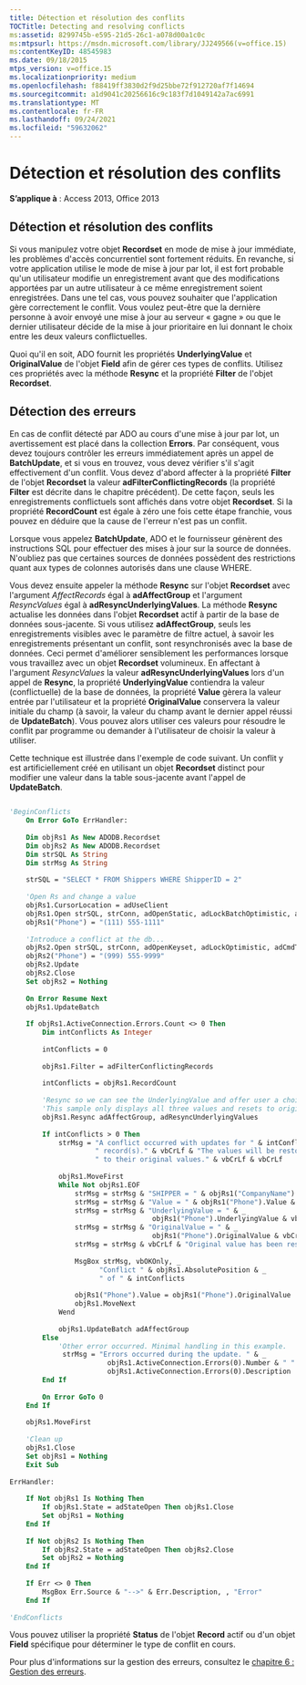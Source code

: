 ```yaml
---
title: Détection et résolution des conflits
TOCTitle: Detecting and resolving conflicts
ms:assetid: 8299745b-e595-21d5-26c1-a078d00a1c0c
ms:mtpsurl: https://msdn.microsoft.com/library/JJ249566(v=office.15)
ms:contentKeyID: 48545983
ms.date: 09/18/2015
mtps_version: v=office.15
ms.localizationpriority: medium
ms.openlocfilehash: f88419ff3830d2f9d25bbe72f912720af7f14694
ms.sourcegitcommit: a1d9041c20256616c9c183f7d1049142a7ac6991
ms.translationtype: MT
ms.contentlocale: fr-FR
ms.lasthandoff: 09/24/2021
ms.locfileid: "59632062"
---
```

# <a name="detecting-and-resolving-conflicts"></a>Détection et résolution des conflits

**S’applique à** : Access 2013, Office 2013

## <a name="detecting-and-resolving-conflicts"></a>Détection et résolution des conflits

Si vous manipulez votre objet **Recordset** en mode de mise à jour immédiate, les problèmes d'accès concurrentiel sont fortement réduits. En revanche, si votre application utilise le mode de mise à jour par lot, il est fort probable qu'un utilisateur modifie un enregistrement avant que des modifications apportées par un autre utilisateur à ce même enregistrement soient enregistrées. Dans une tel cas, vous pouvez souhaiter que l'application gère correctement le conflit. Vous voulez peut-être que la dernière personne à avoir envoyé une mise à jour au serveur « gagne » ou que le dernier utilisateur décide de la mise à jour prioritaire en lui donnant le choix entre les deux valeurs conflictuelles.

Quoi qu'il en soit, ADO fournit les propriétés **UnderlyingValue** et **OriginalValue** de l'objet **Field** afin de gérer ces types de conflits. Utilisez ces propriétés avec la méthode **Resync** et la propriété **Filter** de l'objet **Recordset**.

## <a name="detecting-errors"></a>Détection des erreurs

En cas de conflit détecté par ADO au cours d'une mise à jour par lot, un avertissement est placé dans la collection **Errors**. Par conséquent, vous devez toujours contrôler les erreurs immédiatement après un appel de **BatchUpdate**, et si vous en trouvez, vous devez vérifier s'il s'agit effectivement d'un conflit. Vous devez d'abord affecter à la propriété **Filter** de l'objet **Recordset** la valeur **adFilterConflictingRecords** (la propriété **Filter** est décrite dans le chapitre précédent). De cette façon, seuls les enregistrements conflictuels sont affichés dans votre objet **Recordset**. Si la propriété **RecordCount** est égale à zéro une fois cette étape franchie, vous pouvez en déduire que la cause de l'erreur n'est pas un conflit.

Lorsque vous appelez **BatchUpdate**, ADO et le fournisseur génèrent des instructions SQL pour effectuer des mises à jour sur la source de données. N'oubliez pas que certaines sources de données possèdent des restrictions quant aux types de colonnes autorisés dans une clause WHERE.

Vous devez ensuite appeler la méthode **Resync** sur l'objet **Recordset** avec l'argument *AffectRecords* égal à **adAffectGroup** et l'argument *ResyncValues* égal à **adResyncUnderlyingValues**. La méthode **Resync** actualise les données dans l'objet **Recordset** actif à partir de la base de données sous-jacente. Si vous utilisez **adAffectGroup**, seuls les enregistrements visibles avec le paramètre de filtre actuel, à savoir les enregistrements présentant un conflit, sont resynchronisés avec la base de données. Ceci permet d'améliorer sensiblement les performances lorsque vous travaillez avec un objet **Recordset** volumineux. En affectant à l'argument *ResyncValues* la valeur **adResyncUnderlyingValues** lors d'un appel de **Resync**, la propriété **UnderlyingValue** contiendra la valeur (conflictuelle) de la base de données, la propriété **Value** gèrera la valeur entrée par l'utilisateur et la propriété **OriginalValue** conservera la valeur initiale du champ (à savoir, la valeur du champ avant le dernier appel réussi de **UpdateBatch**). Vous pouvez alors utiliser ces valeurs pour résoudre le conflit par programme ou demander à l'utilisateur de choisir la valeur à utiliser.

Cette technique est illustrée dans l'exemple de code suivant. Un conflit y est artificiellement créé en utilisant un objet **Recordset** distinct pour modifier une valeur dans la table sous-jacente avant l'appel de **UpdateBatch**.

```vb 
 
'BeginConflicts 
    On Error GoTo ErrHandler: 
     
    Dim objRs1 As New ADODB.Recordset 
    Dim objRs2 As New ADODB.Recordset 
    Dim strSQL As String 
    Dim strMsg As String 
     
    strSQL = "SELECT * FROM Shippers WHERE ShipperID = 2" 
                  
    'Open Rs and change a value 
    objRs1.CursorLocation = adUseClient 
    objRs1.Open strSQL, strConn, adOpenStatic, adLockBatchOptimistic, adCmdText 
    objRs1("Phone") = "(111) 555-1111" 
     
    'Introduce a conflict at the db... 
    objRs2.Open strSQL, strConn, adOpenKeyset, adLockOptimistic, adCmdText 
    objRs2("Phone") = "(999) 555-9999" 
    objRs2.Update 
    objRs2.Close 
    Set objRs2 = Nothing 
     
    On Error Resume Next 
    objRs1.UpdateBatch 
     
    If objRs1.ActiveConnection.Errors.Count <> 0 Then 
        Dim intConflicts As Integer 
         
        intConflicts = 0 
         
        objRs1.Filter = adFilterConflictingRecords 
         
        intConflicts = objRs1.RecordCount 
         
        'Resync so we can see the UnderlyingValue and offer user a choice. 
        'This sample only displays all three values and resets to original. 
        objRs1.Resync adAffectGroup, adResyncUnderlyingValues 
         
        If intConflicts > 0 Then 
            strMsg = "A conflict occurred with updates for " & intConflicts & _ 
                     " record(s)." & vbCrLf & "The values will be restored" & _ 
                     " to their original values." & vbCrLf & vbCrLf 
                      
            objRs1.MoveFirst 
            While Not objRs1.EOF 
                strMsg = strMsg & "SHIPPER = " & objRs1("CompanyName") & vbCrLf 
                strMsg = strMsg & "Value = " & objRs1("Phone").Value & vbCrLf 
                strMsg = strMsg & "UnderlyingValue = " & _ 
                                   objRs1("Phone").UnderlyingValue & vbCrLf 
                strMsg = strMsg & "OriginalValue = " & _ 
                                   objRs1("Phone").OriginalValue & vbCrLf 
                strMsg = strMsg & vbCrLf & "Original value has been restored." 
                   
                MsgBox strMsg, vbOKOnly, _ 
                      "Conflict " & objRs1.AbsolutePosition & _ 
                      " of " & intConflicts 
                   
                objRs1("Phone").Value = objRs1("Phone").OriginalValue 
                objRs1.MoveNext 
            Wend 
             
            objRs1.UpdateBatch adAffectGroup 
        Else 
            'Other error occurred. Minimal handling in this example. 
             strMsg = "Errors occurred during the update. " & _ 
                        objRs1.ActiveConnection.Errors(0).Number & " " & _ 
                        objRs1.ActiveConnection.Errors(0).Description 
        End If 
         
        On Error GoTo 0 
    End If 
     
    objRs1.MoveFirst 
     
    'Clean up 
    objRs1.Close 
    Set objRs1 = Nothing 
    Exit Sub 
     
ErrHandler: 
    
    If Not objRs1 Is Nothing Then 
        If objRs1.State = adStateOpen Then objRs1.Close 
        Set objRs1 = Nothing 
    End If 
     
    If Not objRs2 Is Nothing Then 
        If objRs2.State = adStateOpen Then objRs2.Close 
        Set objRs2 = Nothing 
    End If 
     
    If Err <> 0 Then 
        MsgBox Err.Source & "-->" & Err.Description, , "Error" 
    End If 
     
'EndConflicts 
```

Vous pouvez utiliser la propriété **Status** de l'objet **Record** actif ou d'un objet **Field** spécifique pour déterminer le type de conflit en cours.

Pour plus d'informations sur la gestion des erreurs, consultez le [chapitre 6 : Gestion des erreurs](chapter-6-error-handling.md).

